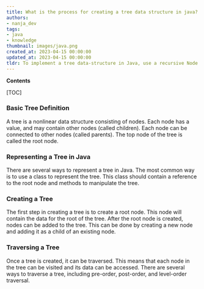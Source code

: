 ```yaml
---
title: What is the process for creating a tree data structure in java?
authors:
- nanja_dev
tags:
- java
- knowledge
thumbnail: images/java.png
created_at: 2023-04-15 00:00:00
updated_at: 2023-04-15 00:00:00
tldr: To implement a tree data-structure in Java, use a recursive Node class to store data and references to child nodes.
---
```


**Contents**

[TOC]

### Basic Tree Definition
A tree is a nonlinear data structure consisting of nodes. Each node has a value, and may contain other nodes (called children). Each node can be connected to other nodes (called parents). The top node of the tree is called the root node.

### Representing a Tree in Java
There are several ways to represent a tree in Java. The most common way is to use a class to represent the tree. This class should contain a reference to the root node and methods to manipulate the tree.

### Creating a Tree
The first step in creating a tree is to create a root node. This node will contain the data for the root of the tree. After the root node is created, nodes can be added to the tree. This can be done by creating a new node and adding it as a child of an existing node.

### Traversing a Tree
Once a tree is created, it can be traversed. This means that each node in the tree can be visited and its data can be accessed. There are several ways to traverse a tree, including pre-order, post-order, and level-order traversal.
